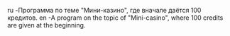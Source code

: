 ru -Программа по теме "Мини-казино", где вначале даётся 100 кредитов.
en -A program on the topic of "Mini-casino", where 100 credits are given at the beginning.
